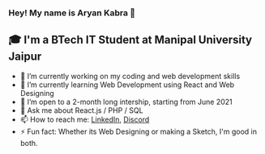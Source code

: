 ### Hey! My name is Aryan Kabra 👋
## 🎓 I'm a BTech IT Student at Manipal University Jaipur 


- 🔭 I’m currently working on my coding and web development skills
- 🌱 I’m currently learning Web Development using React and Web Designing 
- 👯 I’m open to a 2-month long intership, starting from June 2021
- 💬 Ask me about React.js / PHP / SQL
- 📫 How to reach me: [LinkedIn](https://www.linkedin.com/in/aryan-kabra-840848193/), [Discord](https://discord.com/channels/@me)
- ⚡ Fun fact: Whether its Web Designing or making a Sketch, I'm good in both.
